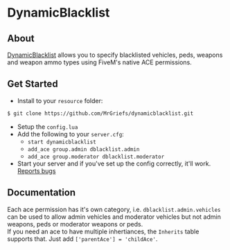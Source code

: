 # DynamicBlacklist

## About

[DynamicBlacklist](https://github.com/MrGriefs/dynamicblacklist) allows you to specify blacklisted vehicles, peds, weapons and weapon ammo types using FiveM's native ACE permissions.  

## Get Started

- Install to your `resource` folder:

```sh
$ git clone https://github.com/MrGriefs/dynamicblacklist.git
```

- Setup the `config.lua`
- Add the following to your `server.cfg`:
  - `start dynamicblacklist`
  - `add_ace group.admin dblacklist.admin`
  - `add_ace group.moderator dblacklist.moderator`
- Start your server and if you've set up the config correctly, it'll work. [Reports bugs](https://github.com/MrGriefs/dynamicblacklist/issues)

## Documentation

Each ace permission has it's own category, i.e. `dblacklist.admin.vehicles` can be used to allow admin vehicles and moderator vehicles but not admin weapons, peds or moderator weapons or peds.  
If you need an ace to have multiple inhertiances, the `Inherits` table supports that. Just add `['parentAce'] = 'childAce'`.
